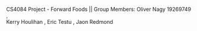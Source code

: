 CS4084 Project - Forward Foods  || Group Members:
Oliver Nagy 19269749 ,  
Kerry Houlihan ,
Eric Testu , 
Jaon Redmond 

